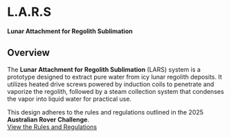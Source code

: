 # L.A.R.S  
**Lunar Attachment for Regolith Sublimation**

## Overview  
The **Lunar Attachment for Regolith Sublimation** (LARS) system is a prototype designed to extract pure water from icy lunar regolith deposits. It utilizes heated drive screws powered by induction coils to penetrate and vaporize the regolith, followed by a steam collection system that condenses the vapor into liquid water for practical use.

This design adheres to the rules and regulations outlined in the 2025 **Australian Rover Challenge**.  
[View the Rules and Regulations](https://github.com/Cover100/LARS/blob/main/ARCh%20Resources/arch_rules_and_regulations_2025.pdf)
